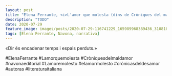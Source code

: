 ```yaml
---
layout: post
title: "Elena Ferrante, <i>L'amor que molesta (dins de Cròniques del mal d'amor)</i>"
description: "TODO"
date: 2020-07-29
feature_image: images/posts/2020-07-29-116741229_165989968389436_3108186334225787327_n_17865840139929663.jpg
tags: [Elena Ferrante, Navona, narrativa]
---
```


«Dir és encadenar temps i espais perduts.»
<!--more-->

#ElenaFerrante #Lamorquemolesta #Cròniquesdelmaldamor #navonaeditorial #Lamoremolesto #elamormolesto #crónicasdeldesamor #autoras #literaturaitaliana



